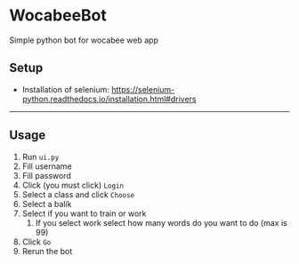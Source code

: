# WocabeeBot
Simple python bot for wocabee web app

## Setup
* Installation of selenium: https://selenium-python.readthedocs.io/installation.html#drivers

---

## Usage
1. Run `ui.py`
1. Fill username
1. Fill password
1. Click (you must click) `Login`
1. Select a class and click `Choose`
1. Select a balík
1. Select if you want to train or work
   1. If you select work select how many words do you want to do (max is 99)
1. Click `Go`
1. Rerun the bot


